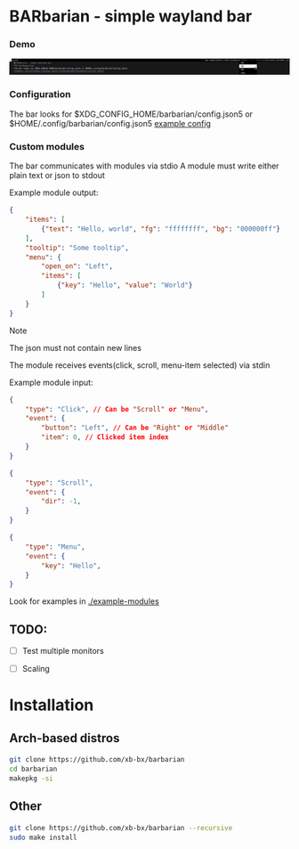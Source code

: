 # BARbarian - simple wayland bar
### Demo 
![demo.png](https://github.com/xb-bx/barbarian/blob/master/demo.png?raw=true)
### Configuration
The bar looks for $XDG_CONFIG_HOME/barbarian/config.json5 or $HOME/.config/barbarian/config.json5
[example config](https://github.com/xb-bx/barbarian/tree/master/config.json5)

### Custom modules
The bar communicates with modules via stdio
A module must write either plain text or json to stdout

Example module output:
```json
{
    "items": [
        {"text": "Hello, world", "fg": "ffffffff", "bg": "000000ff"}
    ],
    "tooltip": "Some tooltip",
    "menu": {
        "open_on": "Left",   
        "items": [
            {"key": "Hello", "value": "World"}
        ]
    }
}
```
> [!NOTE]
> The json must not contain new lines

The module receives events(click, scroll, menu-item selected) via stdin

Example module input:
```json
{
    "type": "Click", // Can be "Scroll" or "Menu",
    "event": {
        "button": "Left", // Can be "Right" or "Middle"
        "item": 0, // Clicked item index
    }
}
```
```json
{
    "type": "Scroll", 
    "event": {
        "dir": -1,
    }
}
```
```json
{
    "type": "Menu", 
    "event": {
        "key": "Hello",
    }
}
```
Look for examples in [./example-modules](https://github.com/xb-bx/barbarian/tree/master/example-modules)
## TODO:
- [ ] Test multiple monitors
- [ ] Scaling


# Installation
## Arch-based distros
```sh
git clone https://github.com/xb-bx/barbarian
cd barbarian
makepkg -si
```

## Other
```sh
git clone https://github.com/xb-bx/barbarian --recursive
sudo make install
```



